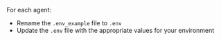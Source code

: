 For each agent:
- Rename the `.env_example` file to `.env`
- Update the `.env` file with the appropriate values for your environment

